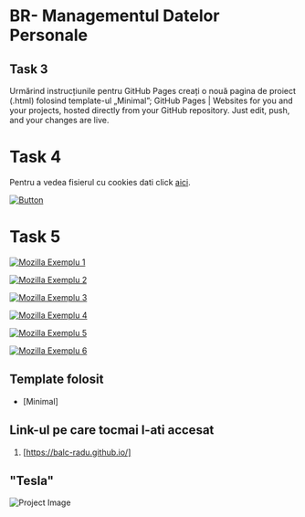 # BR- Managementul Datelor Personale

## Task 3
Urmărind instrucțiunile pentru GitHub Pages  creați o nouă pagina de proiect (.html) folosind template-ul „Minimal”; GitHub Pages | Websites for you and your projects, hosted directly from your GitHub repository. Just edit, push, and your changes are live.

# Task 4

Pentru a vedea fisierul cu cookies dati click [aici](task4.html).

[![Button](https://img.shields.io/badge/Open%20HTML%20File-Task%204-orange)](task4.html)

# Task 5

[![Mozilla Exemplu 1](https://img.shields.io/badge/Open%20Mozilla%20Exemplu%201-blue)](mozillaex1.html)

[![Mozilla Exemplu 2](https://img.shields.io/badge/Open%20Mozilla%20Exemplu%202-blue)](mozillaex2.html)

[![Mozilla Exemplu 3](https://img.shields.io/badge/Open%20Mozilla%20Exemplu%203-blue)](mozillaex3.html)

[![Mozilla Exemplu 4](https://img.shields.io/badge/Open%20Mozilla%20Exemplu%204-blue)](mozillaex4.html)

[![Mozilla Exemplu 5](https://img.shields.io/badge/Open%20Mozilla%20Exemplu%205-blue)](mozillaex5.html)

[![Mozilla Exemplu 6](https://img.shields.io/badge/Open%20Mozilla%20Exemplu%206-blue)](mozillaex6.html)


## Template folosit
- [Minimal]


## Link-ul pe care tocmai l-ati accesat 

1. [https://balc-radu.github.io/]

## "Tesla"
![Project Image](https://cdn.motor1.com/images/mgl/77EYV/s1/tesla-model-s-fitted-with-chevrolet-ls3-v8-engine.webp)
